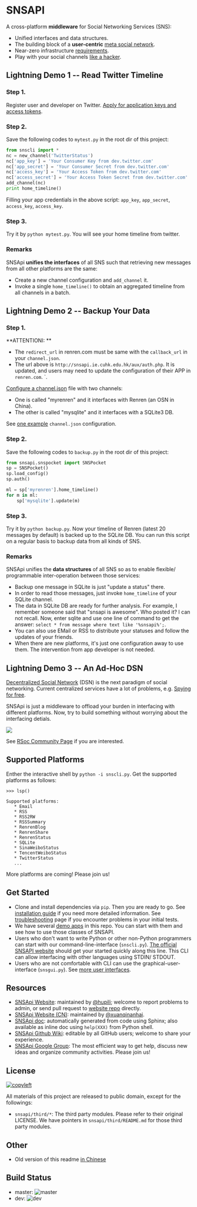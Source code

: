 # SNSAPI

A cross-platform **middleware** for Social Networking Services (SNS):

   * Unified interfaces and data structures.
   * The building block of a **user-centric**
   [meta social network](https://github.com/hupili/snsapi/wiki/Taxonomy).
   * Near-zero infrastructure [requirements](https://github.com/hupili/snsapi/wiki/Installation).
   * Play with your social channels 
   [like a hacker](http://snsapi.ie.cuhk.edu.hk/).

## Lightning Demo 1 -- Read Twitter Timeline

### Step 1.

Register user and developer on Twitter. 
[Apply for application keys and access tokens](https://github.com/hupili/snsapi/wiki/Apply-for-app-key).

### Step 2.

Save the following codes to `mytest.py` in the root dir of this project:

```python
from snscli import *
nc = new_channel('TwitterStatus')
nc['app_key'] = 'Your Consumer Key from dev.twitter.com'
nc['app_secret'] = 'Your Consumer Secret from dev.twitter.com'
nc['access_key'] = 'Your Access Token from dev.twitter.com'
nc['access_secret'] = 'Your Access Token Secret from dev.twitter.com'
add_channel(nc)
print home_timeline()
```

Filling your app credentials in the above script: 
`app_key`,
`app_secret`,
`access_key`,
`access_key`.

### Step 3.

Try it by `python mytest.py`.
You will see your home timeline from twitter.

### Remarks

SNSApi **unifies the interfaces** of all SNS
such that retrieving new messages from all other platforms are the same:

   * Create a new channel configuration and `add_channel` it.
   * Invoke a single `home_timeline()` to obtain an aggregated timeline 
   from all channels in a batch.

## Lightning Demo 2 -- Backup Your Data

### Step 1.

**ATTENTIONI: **
   * The `redirect_url` in renren.com must be same with the `callback_url`  in your `channel.json`. 
   * The url above is `http://snsapi.ie.cuhk.edu.hk/aux/auth.php`. It is updated, and users may need to update the configuration of their APP in `renren.com`.
`.

[Configure a channel.json](https://github.com/hupili/snsapi/wiki/Configurations) file
with two channels:

   * One is called "myrenren" and it 
   interfaces with Renren (an OSN in China).
   * The other is called "mysqlite" and it 
   interfaces with a SQLite3 DB.

See [one example](https://github.com/hupili/snsapi/tree/master/app/backup-renren/conf/channel.json.example)
`channel.json` configuration.

### Step 2.

Save the following codes to `backup.py` in the root dir of this project:

```python
from snsapi.snspocket import SNSPocket
sp = SNSPocket()
sp.load_config()
sp.auth()

ml = sp['myrenren'].home_timeline()
for m in ml:
    sp['mysqlite'].update(m)
```

### Step 3.

Try it by `python backup.py`.
Now your timeline of Renren (latest 20 messages by default)
is backed up to the SQLite DB.
You can run this script on a regular basis to backup data from all kinds of SNS. 

### Remarks

SNSApi unifies the **data structures** of all SNS 
so as to enable flexible/ programmable inter-operation between those services:

   * Backup one message in SQLite is just "update a status" there.
   * In order to read those messages, 
   just invoke `home_timeline` of your SQLite channel.
   * The data in SQLite DB are ready for further analysis.
   For example, I remember someone said that "snsapi is awesome".
   Who posted it? I can not recall.
   Now, enter sqlite and use one line of command to get the answer:
   `select * from message where text like '%snsapi%';`.
   * You can also use EMail or RSS to distribute your statuses 
   and follow the updates of your friends.
   * When there are new platforms, it's just one configuration away to use them. 
   The intervention from app developer is not needed.

## Lightning Demo 3 -- An Ad-Hoc DSN
   
[Decentralized Social Network](https://github.com/hupili/snsapi/wiki/Taxonomy) (DSN)
is the next paradigm of social networking.
Current centralized services have a lot of problems, 
e.g. [Spying for free](http://en.wikipedia.org/wiki/PRISM_%28surveillance_program%29).

SNSApi is just a middleware to offload your burden in interfacing with different platforms.
Now, try to build something without worrying about the interfacing detials.

![](https://docs.google.com/drawings/d/1S-REIYN46lR6WpmimG1v5CPJdDYlfVnGDwY3vL5Tju4/pub?w=400)

See [RSoc Community Page](https://github.com/hupili/snsapi/wiki/Rsoc) if you are interested.

## Supported Platforms

Enther the interactive shell by  `python -i snscli.py`.
Get the supported platforms as follows:

```
>>> lsp()

Supported platforms:
   * Email
   * RSS
   * RSS2RW
   * RSSSummary
   * RenrenBlog
   * RenrenShare
   * RenrenStatus
   * SQLite
   * SinaWeiboStatus
   * TencentWeiboStatus
   * TwitterStatus
   ...
```

More platforms are coming!
Please join us!

## Get Started

   * Clone and install dependencies via `pip`. 
   Then you are ready to go. 
   See [installation guide](https://github.com/hupili/snsapi/wiki/Installation)
   if you need more detailed information.
   See [troubleshooting](https://github.com/hupili/snsapi/wiki/Troubleshooting) page 
   if you encounter problems in your initial tests.
   * We have several 
   [demo apps](https://github.com/hupili/snsapi/tree/master/app)
   in this repo.
   You can start with them and see how to use those classes of SNSAPI.
   * Users who don't want to write Python or other non-Python programmers
   can start with our command-line-interface (`snscli.py`).
   [The official SNSAPI website](http://snsapi.ie.cuhk.edu.hk/)
   should get your started quickly along this line.
   This CLI can allow interfacing with other languages using STDIN/ STDOUT.
   * Users who are not comfortable with CLI can use the 
   graphical-user-interface (`snsgui.py`).
   See [more user interfaces](https://github.com/hupili/snsapi/wiki/End-user-interfaces).

## Resources

   * [SNSApi Website](http://snsapi.ie.cuhk.edu.hk/):
   maintained by [@hupili](https://github.com/hupili/);
   welcome to report problems to admin, 
   or send pull request to [website repo](https://github.com/hupili/snsapi-website) directly.
   * [SNSApi Website (CN)](http://snsapi.sinaapp.com/):
   maintained by [@xuanqinanhai](https://github.com/xuanqinanhai).
   * [SNSApi doc](https://snsapi.readthedocs.org/en/latest/):
   automatically generated from code using Sphinx;
   also available as inline doc using `help(XXX)` from Python shell.
   * [SNSApi Github Wiki](https://github.com/hupili/snsapi/wiki):
   editable by all GitHub users; welcome to share your experience.
   * [SNSApi Google Group](https://groups.google.com/forum/?fromgroups#!forum/snsapi):
   The most efficient way to get help, discuss new ideas and organize community activities.
   Please join us!

## License

[![copyleft](http://unlicense.org/pd-icon.png)](http://unlicense.org)

All materials of this project are released to public domain,
except for the followings:

   * `snsapi/third/*`: The third party modules. 
   Please refer to their original LICENSE. 
   We have pointers in `snsapi/third/README.md`
   for those third party modules. 

## Other

   * Old version of this readme [in Chinese](https://github.com/hupili/snsapi/blob/master/doc/snsapi-old-readme-cn.md)

## Build Status

   * master: ![master](https://travis-ci.org/hupili/snsapi.png?branch=master)
   * dev: ![dev](https://travis-ci.org/hupili/snsapi.png?branch=dev)

